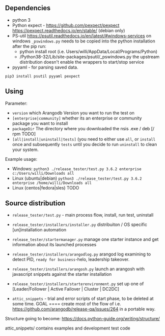 
Dependencies
------------
- python 3
- Python expect - https://github.com/pexpect/pexpect https://pexpect.readthedocs.io/en/stable/ (debian only)
- PS-util  https://psutil.readthedocs.io/en/latest/#windows-services on windows `_pswindows.py` needs to be copied 
 into the python installation after the pip run: 
   - python install root (i.e. Users/willi/AppData/Local/Programs/Python)
   -  /Python38-32/Lib/site-packages/psutil/_pswindows.py
 the upstream distribution doesn't enable the wrappers to start/stop service 
- pyyaml - for parsing saved data.

`pip3 install psutil pyyaml pexpect`

Using
-----

Parameter:
 - `version` which Arangodb Version you want to run the test on
 - `[enterprise|community]` whether its an enterprise or community package you want to install
 - `packageDir` The directory where you downloaded the nsis .exe / deb [/ rpm TODO]
 - `[all|install|uninstall|tests]` (you need to either use `all`, or `install` once and subsequently `tests` until you decide to run `uninstall` to clean your system.

Example usage:
 - Windows: `python3 ./release_tester/test.py 3.6.2 enterprise c:/Users/willi/Downloads all`
 - Linux (ubuntu|debian) `python3 ./release_tester/test.py 3.6.2 enterprise /home/willi/Downloads all`
 - Linux (centos|fedora|sles) TODO

Source distribution
-------------------
 - `release_tester/test.py` - main process flow, install, run test, uninstall
 - `release_tester/installers/installer.py` distribuiton / OS specific [un]installation automation
 - `release_tester/startermanager.py` manage one starter instance and get information about its launched processes
 - `release_tester/installers/arangodlog.py` arangod log examining to detect PID, `ready for business`-helo, leadership takeover. 
 - `release_tester/installers/arangosh.py` launch an arangosh with javascript snippets against the starter installation
 - `release_tester/installers/starterenvironment.py` set up one of [Leader/Follower | Active Failover | Cluster | DC2DC]
 
 - `attic_snippets` - trial and error scripts of start phase, to be deleted at some time.
GOAL
====
create most of the flow of i.e. https://github.com/arangodb/release-qa/issues/264 in a portable way. 









Structure going to become:
https://docs.python-guide.org/writing/structure/


attic_snippets/ contains examples and development test code 
